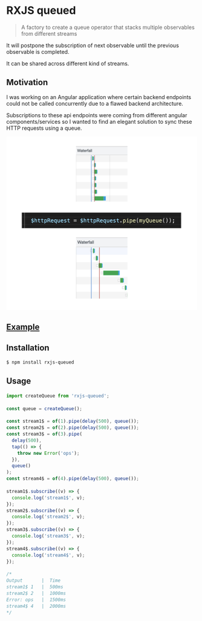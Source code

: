 # RXJS queued

> A factory to create a queue operator that stacks multiple observables from different streams

It will postpone the subscription of next observable until the previous observable is completed.

It can be shared across different kind of streams.

## Motivation

I was working on an Angular application where certain backend endpoints could not be called concurrently due to a flawed backend architecture.

Subscriptions to these api endpoints were coming from different angular components/services so I wanted to find an elegant solution to sync these HTTP requests using a queue.

![rxjs-queue being used to sync http requests ](./assets/waterfall.jpg)

## [Example](https://gustavorino.github.io/rxjs-queued/)

## Installation

```bash
$ npm install rxjs-queued
```

## Usage

```js
import createQueue from 'rxjs-queued';

const queue = createQueue();

const stream1$ = of(1).pipe(delay(500), queue());
const stream2$ = of(2).pipe(delay(500), queue());
const stream3$ = of(3).pipe(
  delay(500),
  tap(() => {
    throw new Error('ops');
  }),
  queue()
);
const stream4$ = of(4).pipe(delay(500), queue());

stream1$.subscribe((v) => {
  console.log('stream1$', v);
});
stream2$.subscribe((v) => {
  console.log('stream2$', v);
});
stream3$.subscribe((v) => {
  console.log('stream3$', v);
});
stream4$.subscribe((v) => {
  console.log('stream4$', v);
});

/*
Output       |  Time
stream1$ 1   |  500ms
stream2$ 2   |  1000ms
Error: ops   |  1500ms
stream4$ 4   |  2000ms
*/
```
